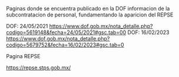 


Paginas donde se encuentra publicado en la DOF informacion de la subcontratacion de personal, fundamentando la aparicion del REPSE

DOF: 24/05/2021 https://www.dof.gob.mx/nota_detalle.php?codigo=5619148&fecha=24/05/2021#gsc.tab=00
DOF: 16/02/2023 https://www.dof.gob.mx/nota_detalle.php?codigo=5679752&fecha=16/02/2023#gsc.tab=0

Pagina REPSE

https://repse.stps.gob.mx/